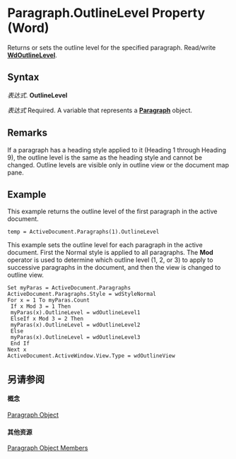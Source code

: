 
# Paragraph.OutlineLevel Property (Word)

Returns or sets the outline level for the specified paragraph. Read/write  **[WdOutlineLevel](44a38f7e-355c-3ff3-1408-0972f20778d2.md)**.


## Syntax

 _表达式_. **OutlineLevel**

 _表达式_ Required. A variable that represents a **[Paragraph](0a704079-a082-4ab1-841b-fc0d49dd26d4.md)** object.


## Remarks

If a paragraph has a heading style applied to it (Heading 1 through Heading 9), the outline level is the same as the heading style and cannot be changed. Outline levels are visible only in outline view or the document map pane.


## Example

This example returns the outline level of the first paragraph in the active document.


```
temp = ActiveDocument.Paragraphs(1).OutlineLevel
```

This example sets the outline level for each paragraph in the active document. First the Normal style is applied to all paragraphs. The  **Mod** operator is used to determine which outline level (1, 2, or 3) to apply to successive paragraphs in the document, and then the view is changed to outline view.




```
Set myParas = ActiveDocument.Paragraphs 
ActiveDocument.Paragraphs.Style = wdStyleNormal 
For x = 1 To myParas.Count 
 If x Mod 3 = 1 Then 
 myParas(x).OutlineLevel = wdOutlineLevel1 
 ElseIf x Mod 3 = 2 Then 
 myParas(x).OutlineLevel = wdOutlineLevel2 
 Else 
 myParas(x).OutlineLevel = wdOutlineLevel3 
 End If 
Next x 
ActiveDocument.ActiveWindow.View.Type = wdOutlineView
```


## 另请参阅


#### 概念


[Paragraph Object](0a704079-a082-4ab1-841b-fc0d49dd26d4.md)
#### 其他资源


[Paragraph Object Members](http://msdn.microsoft.com/library/e1fc5b91-e908-580e-ab72-898648a5c0c3%28Office.15%29.aspx)